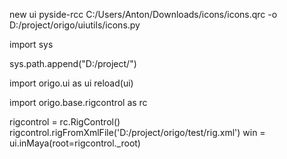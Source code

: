 new ui
pyside-rcc C:/Users/Anton/Downloads/icons/icons.qrc -o D:/project/origo/uiutils/icons.py


import sys

sys.path.append("D:/project/")


import origo.ui as ui
reload(ui)

import origo.base.rigcontrol as rc

rigcontrol = rc.RigControl()
rigcontrol.rigFromXmlFile('D:/project/origo/test/rig.xml')
win = ui.inMaya(root=rigcontrol._root)
